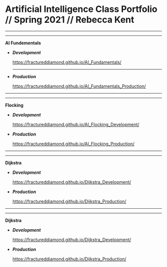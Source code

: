 # Artificial Intelligence Class Portfolio // Spring 2021 // Rebecca Kent

-----------------------------------------------------------------------------------------------

-----------------------------------------------------------------------------------------------

**AI Fundementals**

- **_Development_**

  https://fractureddiamond.github.io/AI_Fundamentals/

  ---------------------------------------------------------------------------------------------
  
- **_Production_**

  https://fractureddiamond.github.io/AI_Fundamentals_Production/
  
-----------------------------------------------------------------------------------------------

-----------------------------------------------------------------------------------------------

**Flocking**

- **_Development_**

  https://fractureddiamond.github.io/AI_Flocking_Development/
  
- **_Production_**

  https://fractureddiamond.github.io/AI_Flocking_Production/
  
-----------------------------------------------------------------------------------------------

-----------------------------------------------------------------------------------------------

**Dijkstra**

- **_Development_**

  https://fractureddiamond.github.io/Dijkstra_Development/
  
- **_Production_**

  https://fractureddiamond.github.io/Dijkstra_Production/
  
-----------------------------------------------------------------------------------------------

-----------------------------------------------------------------------------------------------

**Dijkstra**

- **_Development_**

  https://fractureddiamond.github.io/Dijkstra_Development/
  
- **_Production_**

  https://fractureddiamond.github.io/Dijkstra_Production/
  


